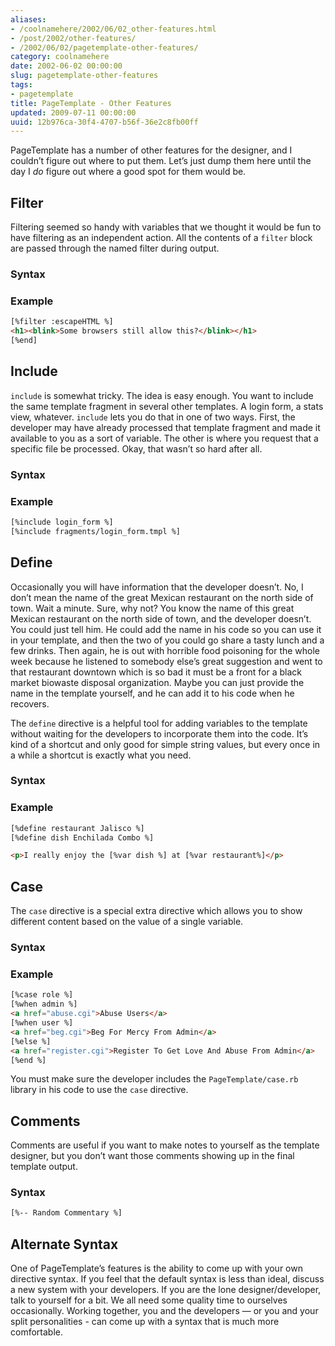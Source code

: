 ```yaml
---
aliases:
- /coolnamehere/2002/06/02_other-features.html
- /post/2002/other-features/
- /2002/06/02/pagetemplate-other-features/
category: coolnamehere
date: 2002-06-02 00:00:00
slug: pagetemplate-other-features
tags:
- pagetemplate
title: PageTemplate - Other Features
updated: 2009-07-11 00:00:00
uuid: 12b976ca-30f4-4707-b56f-36e2c8fb00ff
---
```


PageTemplate has a number of other features for the designer, and I
couldn’t figure out where to put them. Let’s just dump them here until
the day I *do* figure out where a good spot for them would be.

## Filter

Filtering seemed so handy with variables that we thought it would be fun
to have filtering as an independent action. All the contents of a
`filter` block are passed through the named filter during output.

### Syntax

### Example

``` html
[%filter :escapeHTML %]
<h1><blink>Some browsers still allow this?</blink></h1>
[%end]
```

## Include

`include` is somewhat tricky. The idea is easy enough. You want to
include the same template fragment in several other templates. A login
form, a stats view, whatever. `include` lets you do that in one of two
ways. First, the developer may have already processed that template
fragment and made it available to you as a sort of variable. The other
is where you request that a specific file be processed. Okay, that
wasn’t so hard after all.

### Syntax

### Example

``` html
[%include login_form %]
[%include fragments/login_form.tmpl %]
```

## Define

Occasionally you will have information that the developer doesn’t. No, I
don’t mean the name of the great Mexican restaurant on the north side of
town. Wait a minute. Sure, why not? You know the name of this great
Mexican restaurant on the north side of town, and the developer doesn’t.
You could just tell him. He could add the name in his code so you can
use it in your template, and then the two of you could go share a tasty
lunch and a few drinks. Then again, he is out with horrible food
poisoning for the whole week because he listened to somebody else’s
great suggestion and went to that restaurant downtown which is so bad it
must be a front for a black market biowaste disposal organization. Maybe
you can just provide the name in the template yourself, and he can add
it to his code when he recovers.

The `define` directive is a helpful tool for adding variables to the
template without waiting for the developers to incorporate them into the
code. It’s kind of a shortcut and only good for simple string values,
but every once in a while a shortcut is exactly what you need.

### Syntax

### Example

``` html
[%define restaurant Jalisco %]
[%define dish Enchilada Combo %]

<p>I really enjoy the [%var dish %] at [%var restaurant%]</p>
```

## Case

The `case` directive is a special extra directive which allows you to
show different content based on the value of a single variable.

### Syntax

### Example

``` html
[%case role %]
[%when admin %]
<a href="abuse.cgi">Abuse Users</a>
[%when user %]
<a href="beg.cgi">Beg For Mercy From Admin</a>
[%else %]
<a href="register.cgi">Register To Get Love And Abuse From Admin</a>
[%end %]
```

You must make sure the developer includes the `PageTemplate/case.rb`
library in his code to use the `case` directive.

## Comments

Comments are useful if you want to make notes to yourself as the
template designer, but you don’t want those comments showing up in the
final template output.

### Syntax

``` html
[%-- Random Commentary %]
```

## Alternate Syntax

One of PageTemplate’s features is the ability to come up with your own
directive syntax. If you feel that the default syntax is less than
ideal, discuss a new system with your developers. If you are the lone
designer/developer, talk to yourself for a bit. We all need some quality
time to ourselves occasionally. Working together, you and the developers —
or you and your split personalities - can come up with a syntax that
is much more comfortable.